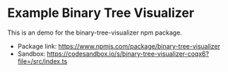 # Example Binary Tree Visualizer

This is an demo for the binary-tree-visualizer npm package.

- Package link: https://www.npmjs.com/package/binary-tree-visualizer
- Sandbox: https://codesandbox.io/s/binary-tree-visualizer-coqx6?file=/src/index.ts
